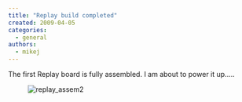 ```yaml
---
title: "Replay build completed"
created: 2009-04-05
categories: 
  - general
authors: 
  - mikej
---
```


The first Replay board is fully assembled. I am about to power it up.....

<figure>

![replay_assem2](@assets/images/post/replay_assem2.jpg)

</figure>